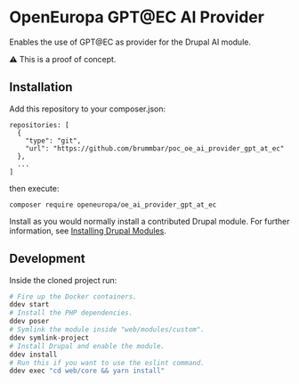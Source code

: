 # OpenEuropa GPT@EC AI Provider

Enables the use of GPT@EC as provider for the Drupal AI module.

:warning: This is a proof of concept.

## Installation

Add this repository to your composer.json:
```
repositories: [
  {
    "type": "git",
    "url": "https://github.com/brummbar/poc_oe_ai_provider_gpt_at_ec"
  },
  ...
]
```

then execute:
```shell
composer require openeuropa/oe_ai_provider_gpt_at_ec
```

Install as you would normally install a contributed Drupal module. For further
information, see
[Installing Drupal Modules](https://www.drupal.org/docs/extending-drupal/installing-drupal-modules).

## Development

Inside the cloned project run:

```sh
# Fire up the Docker containers.
ddev start
# Install the PHP dependencies.
ddev poser
# Symlink the module inside "web/modules/custom".
ddev symlink-project
# Install Drupal and enable the module.
ddev install
# Run this if you want to use the eslint command.
ddev exec "cd web/core && yarn install"
```
